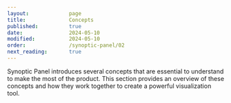 ```yaml
---
layout:             page
title:              Concepts
published:          true
date:               2024-05-10
modified:           2024-05-10
order:              /synoptic-panel/02
next_reading:       true
---
```


Synoptic Panel introduces several concepts that are essential to understand to make the most of the product. This section provides an overview of these concepts and how they work together to create a powerful visualization tool.